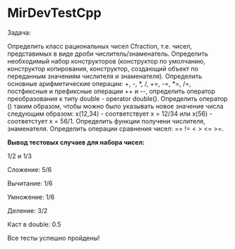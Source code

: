 # MirDevTestCpp

Задача: 

Определить класс рациональных чисел Cfraction, т.е. чисел, представимых в виде дроби числитель/знаменатель. Определить необходимый набор конструкторов (конструктор по умолчанию, конструктор копирования, конструктор, создающий объект по переданным значениям числителя и знаменателя). Определить основные арифметические операции: +, -, *, /, +=,  -=,  *=,  /=, постфиксные и префиксные операции ++ и --, определить оператор преобразования к типу double - operator double(). Определить оператор () таким образом, чтобы можно было указывать новое значение числа следующим образом: х(12,34) - соответствует х = 12/34 или х(56) - соответстует х = 56/1. Определить функции получени числителя, знаменателя. Определить операции сравнения чисел: ==  != < > <= >=.


<b>Вывод тестовых случаев для набора чисел: 
</b>

1/2 и 1/3 


Сложение: 5/6


Вычитание: 1/6


Умножение: 1/6


Деление: 3/2


Каст в double: 0.5


Все тесты успешно пройдены!
